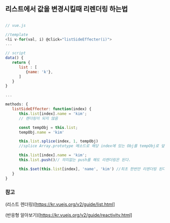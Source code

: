 ## 리스트에서 값을 변경시킬때 리렌더링 하는법
```js

// vue.js

//template
<li v-for(val, i) @click="listSideEffecter(i)">
...

// script
data() {
   return {
      list : [
         {name: 'k'},
      ]
   }
}

...

methods: {
   listSideEffecter: function(index) {
      this.list[index].name = 'kim';
      // 렌더링이 되지 않음

      const tempObj = this.list;
      tempObj.name = 'kim' 

      this.list.splice(index, 1, tempObj)
      //splice Array.prototype 메소드로 해당 index에 있는 Obj를 tempObj로 덮어 씌운다 생각하고 처리하면 Vue에서 알아서 리렌더링 해준다

      this.list[index].name = 'kim';
      this.list.push()// 의미없는 push를 해도 리렌더링은 된다.

      this.$set(this.list[index], 'name', 'kim') //최초 한번만 리렌더링 된다.
   }   
}

```

### 참고 
(리스트 렌더링)[https://kr.vuejs.org/v2/guide/list.html] 

(반응형 알아보기)[https://kr.vuejs.org/v2/guide/reactivity.html]
